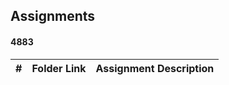 ##  Assignments
#### 4883

|   #   | Folder Link            | Assignment Description                               |
| :---: | ---------------------- | ---------------------------------------------------- |

